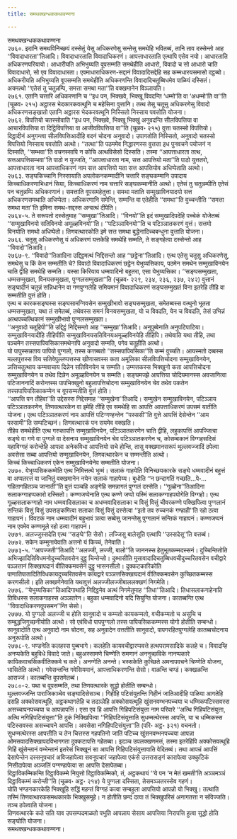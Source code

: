 ```yaml
---
title: समथक्खन्धककथावण्णना

---
```

समथक्खन्धककथावण्णना  
२७६०. इदानि समथविनिच्छयं दस्सेतुं येसु अधिकरणेसु सन्तेसु समथेहि भवितब्बं, तानि ताव दस्सेन्तो आह ‘‘विवादाधारता’’तिआदि। विवादाधारताति विवादाधिकरणं। आपत्ताधारताति एत्थापि एसेव नयो। आधारताति अधिकरणपरियायो। आधारीयति अभिभुय्यति वूपसम्मति समथेहीति आधारो, विवादो च सो आधारो चाति विवादाधारो, सो एव विवादाधारता। एवमाधाराधिकरण-सद्दानं विवादादिसद्देहि सह कम्मधारयसमासो दट्ठब्बो। अधिकरीयति अभिभुय्यति वूपसम्मति समथेहीति अधिकरणन्ति विवादादिचतुब्बिधमेव पाळियं दस्सितं। अयमत्थो ‘‘एतेसं तु चतुन्नम्पि, समत्ता समथा मता’’ति वक्खमानेन विञ्ञायति।  
२७६१. एतानि चत्तारि अधिकरणानि च ‘‘इध पन, भिक्खवे, भिक्खू विवदन्ति ‘धम्मो’ति वा ‘अधम्मो’ति वा’’ति (चूळव॰ २१५) अट्ठारस भेदकारकवत्थूनि च महेसिना वुत्तानि। तत्थ तेसु चतूसु अधिकरणेसु विवादो अधिकरणसङ्खातो एतानि अट्ठारस भेदकरवत्थूनि निस्सितो निस्साय पवत्तोति योजना।  
२७६२. विपत्तियो चतस्सोवाति ‘‘इध पन, भिक्खवे, भिक्खू भिक्खुं अनुवदन्ति सीलविपत्तिया वा आचारविपत्तिया वा दिट्ठिविपत्तिया वा आजीवविपत्तिया वा’’ति (चूळव॰ २१५) वुत्ता चतस्सो विपत्तियो। दिट्ठादीनं अनुगन्त्वा सीलविपत्तिआदीहि वदनं चोदना अनुवादो। उपागतोति निस्सितो, अनुवादो चतस्सो विपत्तियो निस्साय पवत्तोति अत्थो। ‘‘तत्था’’ति पठममेव निद्धारणस्स वुत्तत्ता इध पुनवचने पयोजनं न दिस्सति, ‘‘सम्भवा’’ति वचनस्सापि न कोचि अत्थविसेसो दिस्सति। तस्मा ‘‘आपत्ताधारता तत्थ, सत्तआपत्तिसम्भवा’’ति पाठो न युज्जति, ‘‘आपत्ताधारता नाम, सत्त आपत्तियो मता’’ति पाठो युत्ततरो, आपत्ताधारता नाम आपत्ताधिकरणं नाम सत्त आपत्तियो मता सत्त आपत्तियोव अधिप्पेताति अत्थो।  
२७६३. सङ्घकिच्चानि निस्सायाति अपलोकनकम्मादीनि चत्तारि सङ्घकम्मानि उपादाय किच्चाधिकरणाभिधानं सिया, किच्चाधिकरणं नाम चत्तारि सङ्घकम्मानीति अत्थो। एतेसं तु चतुन्नम्पीति एतेसं पन चतुन्नम्पि अधिकरणानं। समत्ताति वूपसमहेतुत्ता। समथा मताति सम्मुखाविनयादयो सत्त अधिकरणसमथाति अधिप्पेता। अधिकरणानि समेन्ति, सम्मन्ति वा एतेहीति ‘‘समथा’’ति वुच्चन्तीति ‘‘समत्ता समथा मता’’ति इमिना समथ-सद्दस्स अन्वत्थं दीपेति।  
२७६४-५. ते सरूपतो दस्सेतुमाह ‘‘सम्मुखा’’तिआदि। ‘‘विनयो’’ति इदं सम्मुखादिपदेहि पच्चेकं योजेतब्बं ‘‘सम्मुखाविनयो सतिविनयो अमूळ्हविनयो’’ति। ‘‘पटिञ्ञाविनयो’’ति च पटिञ्ञातकरणं वुत्तं। सत्तमो विनयोति समथो अधिप्पेतो। तिणवत्थारकोति इमे सत्त समथा बुद्धेनादिच्चबन्धुना वुत्ताति योजना।  
२७६६. चतूसु अधिकरणेसु यं अधिकरणं यत्तकेहि समथेहि सम्मति, ते सङ्गहेत्वा दस्सेन्तो आह ‘‘विवादो’’तिआदि।  
२७६७-९. ‘‘विवादो’’तिआदिना उद्दिट्ठमत्थं निद्दिसन्तो आह ‘‘छट्ठेना’’तिआदि। एत्थ एतेसु चतूसु अधिकरणेसु, समथेसु च किं केन सम्मतीति चे? विवादो विवादाधिकरणं छट्ठेन येभुय्यसिकाय, पठमेन समथेन सम्मुखाविनयेन चाति द्वीहि समथेहि सम्मति। यस्सा किरियाय धम्मवादिनो बहुतरा, एसा येभुय्यसिका। ‘‘सङ्घसम्मुखता, धम्मसम्मुखता, विनयसम्मुखता, पुग्गलसम्मुखता’’ति (चूळव॰ २२९, २३४, २३६, २३७, २४२) वुत्तानं सङ्घादीनं चतुन्नं सन्निधानेन वा गणपुग्गलेहि समियमानं विवादाधिकरणं सङ्घसम्मुखतं विना इतरेहि तीहि वा सम्मतीति वुत्तं होति।  
एत्थ च कारकसङ्घस्स सङ्घसामग्गिवसेन सम्मुखीभावो सङ्घसम्मुखता, समेतब्बस्स वत्थुनो भूतता धम्मसम्मुखता, यथा तं समेतब्बं, तथेवस्स समनं विनयसम्मुखता, यो च विवदति, येन च विवदति, तेसं उभिन्नं अत्थपच्चत्थिकानं सम्मुखीभावो पुग्गलसम्मुखता।  
‘‘अनुवादो चतूहिपी’’ति उद्दिट्ठं निद्दिसन्तो आह ‘‘सम्मुखा’’तिआदि। अनुपुब्बेनाति अनुपटिपाटिया। सम्मुखाविनयादीहि तीहिपीति सम्मुखाविनयसतिविनयअमूळ्हविनयेहि तीहिपि। तथेवाति यथा तीहि, तथा पञ्चमेन तस्सपापियसिकासमथेनापि अनुवादो सम्मति, पगेव चतूहीति अत्थो।  
यो पापुस्सन्नताय पापियो पुग्गलो, तस्स कत्तब्बतो ‘‘तस्सपापियसिका’’ति कम्मं वुच्चति। आयस्मतो दब्बस्स मल्लपुत्तस्स विय सतिवेपुल्लप्पत्तस्स खीणासवस्स कता अमूलिका सीलविपत्तिचोदना सम्मुखाविनयेन, ञत्तिचतुत्थाय कम्मवाचाय दिन्नेन सतिविनयेन च सम्मति। उम्मत्तकस्स भिक्खुनो कता आपत्तिचोदना सम्मुखाविनयेन च तथेव दिन्नेन अमूळ्हविनयेन च सम्मति। सङ्घमज्झे आपत्तिया चोदियमानस्स अवजानित्वा पटिजाननादिं करोन्तस्स पापभिक्खुनो बहुलापत्तिचोदना सम्मुखाविनयेन चेव तथेव पकतेन तस्सपापियसिकाकम्मेन च वूपसम्मतीति वुत्तं होति।  
‘‘आपत्ति पन तीहेवा’’ति उद्देसस्स निद्देसमाह ‘‘सम्मुखेना’’तिआदि। सम्मुखेन सम्मुखाविनयेन, पटिञ्ञाय पटिञ्ञातकरणेन, तिणवत्थारकेन वा इमेहि तीहि एव समथेहि सा आपत्ति आपत्ताधिकरणं उपसमं यातीति योजना। एत्थ पटिञ्ञातकरणं नाम आपत्तिं पटिग्गण्हन्तेन ‘‘पस्ससी’’ति वुत्ते आपत्तिं देसेन्तेन ‘‘आम पस्सामी’’ति सम्पटिच्छनं। तिणवत्थारकं पन सयमेव वक्खति।  
तीहेव समथेहीति एत्थ गरुकापत्ति सम्मुखाविनयेन, पटिञ्ञातकरणेन चाति द्वीहि, लहुकापत्तिं आपज्जित्वा सङ्घे वा गणे वा पुग्गले वा देसनाय सम्मुखाविनयेन चेव पटिञ्ञातकरणेन च, कोसम्बकानं विग्गहसदिसं महाविग्गहं करोन्तेहि आपन्ना अनेकविधा आपत्तियो सचे होन्ति, तासु वक्खमानसरूपं थुल्लवज्जादिं ठपेत्वा अवसेसा सब्बा आपत्तियो सम्मुखाविनयेन, तिणवत्थारकेन च सम्मन्तीति अत्थो।  
किच्चं किच्चाधिकरणं एकेन सम्मुखाविनयेनेव सम्मतीति योजना।  
२७७०. येभुय्यसिककम्मेति एत्थ निमित्तत्थे भुम्मं। सलाकं गाहयेति विनिच्छयकारके सङ्घे धम्मवादीनं बहुत्तं वा अप्पतरत्तं वा जानितुं वक्खमानेन नयेन सलाकं गाहापेय्य। बुधोति ‘‘न छन्दागतिं गच्छति…पे॰… गहितागहितञ्च जानाती’’ति वुत्तं पञ्चहि अङ्गेहि समन्नागतं पुग्गलं दस्सेति। ‘‘गूळ्हेना’’तिआदिना सलाकग्गाहप्पकारो दस्सितो। कण्णजप्पेनाति एत्थ कण्णे जप्पो यस्मिं सलाकग्गाहपयोगेति विग्गहो। एत्थ गूळ्हसलाकग्गाहो नाम धम्मवादिसलाका च अधम्मवादिसलाका च विसुं विसुं चीवरकण्णे पक्खिपित्वा पुग्गलानं सन्तिकं विसुं विसुं उपसङ्कमित्वा सलाका विसुं विसुं दस्सेत्वा ‘‘इतो तव रुच्चनकं गण्हाही’’ति रहो ठत्वा गाहापनं। विवटकं नाम धम्मवादीनं बहुभावं ञत्वा सब्बेसु जानन्तेसु पुग्गलानं सन्तिकं गाहापनं। कण्णजप्पनं नाम एवमेव कण्णमूले रहो ठत्वा गाहापनं।  
२७७१. अलज्जुस्सदेति एत्थ ‘‘सङ्घे’’ति सेसो। लज्जिसु बालेसूति एत्थापि ‘‘उस्सदेसू’’ति वत्तब्बं।  
२७७२. सकेन कम्मुनायेवाति अत्तनो यं किच्चं, तेनेवाति।  
२७७३-५. ‘‘आपज्जती’’तिआदि ‘‘अलज्जी, लज्जी, बालो’’ति जाननस्स हेतुभूतकम्मदस्सनं। दुच्चिन्तितोति अभिज्झादितिविधमनोदुच्चरितवसेन दुट्ठु चिन्तेन्तो। दुब्भासीति मुसावादादिचतुब्बिधवचीदुच्चरितवसेन वचीद्वारे पञ्ञत्तानं सिक्खापदानं वीतिक्कमवसेन दुट्ठु भासनसीलो। दुक्कटकारिकोति पाणातिपातादितिविधकायदुच्चरितवसेन कायद्वारे पञ्ञत्तसिक्खापदानं वीतिक्कमवसेन कुच्छितकम्मस्स करणसीलो। इति लक्खणेनेवाति यथावुत्तं अलज्जीलज्जीबाललक्खणं निगमेति।  
२७७६. ‘‘येभुय्यसिका’’तिआदिगाथाहि निद्दिट्ठमेव अत्थं निगमेतुमाह ‘‘तिधा’’तिआदि। तिधासलाकगाहेनाति तिविधस्स सलाकगाहस्स अञ्ञतरेन। बहुका धम्मवादिनो यदि सियुन्ति योजना। कातब्बन्ति एत्थ ‘‘विवादाधिकरणवूपसमन’’न्ति सेसो।  
२७७७. यो पुग्गलो अलज्जी च होति सानुवादो च कम्मतो कायकम्मतो, वचीकम्मतो च असुचि च सम्बुद्धजिगुच्छनीयोति अत्थो। सो एवंविधो पापपुग्गलो तस्स पापियसिककम्मस्स योगो होतीति सम्बन्धो। सानुवादोति एत्थ अनुवादो नाम चोदना, सह अनुवादेन वत्ततीति सानुवादो, पापगरहितपुग्गलेहि कातब्बचोदनाय अनुरूपोति अत्थो।  
२७७८-९. भण्डनेति कलहस्स पुब्बभागे। कलहेति कायवचीद्वारप्पवत्ते हत्थपरामसादिके कलहे च। विवादम्हि अनप्पकेति बहुविधे विवादे जाते। बहुअस्सामणे चिण्णेति समणानं अननुच्छविके नानप्पकारे कायिकवाचसिकवीतिक्कमे च कते। अनग्गेति अनन्ते। भस्सकेति कुच्छिते अमनापवचने चिण्णेति योजना, भासितेति अत्थो। गवेसन्तन्ति गवेसियमानं, आपत्ताधिकरणन्ति सेसो। वाळन्ति चण्डं। कक्खळन्ति आसज्जं। कातब्बन्ति वूपसमेतब्बं।  
२७८०-२. यथा च वूपसम्मति, तथा तिणवत्थारके सुद्धो होतीति सम्बन्धो।  
थुल्लवज्जन्ति पाराजिकञ्चेव सङ्घादिसेसञ्च। गिहीहि पटिसंयुतन्ति गिहीनं जातिआदीहि पाळिया आगतेहि दसहि अक्कोसवत्थूहि, अट्ठकथागतेहि च तदञ्ञेहि अक्कोसवत्थूहि खुंसनवम्भनपच्चया च धम्मिकपटिस्सवस्स असच्चापनपच्चया च आपन्नापत्तिं। एसा एव हि आपत्ति गिहिपटिसंयुत्ता नाम परिवारे ‘‘अत्थि गिहिपटिसंयुत्ता, अत्थि नगिहिपटिसंयुत्ता’’ति दुकं निक्खिपित्वा ‘‘गिहिपटिसंयुत्ताति सुधम्मत्थेरस्स आपत्ति, या च धम्मिकस्स पटिस्सवस्स असच्चापने आपत्ति। अवसेसा नगिहिपटिसंयुत्ता’’ति (परि॰ अट्ठ॰ ३२१) वचनतो।  
सुधम्मत्थेरस्स आपत्तीति च तेन चित्तस्स गहपतिनो जातिं पटिच्च खुंसनवम्भनपच्चया आपन्ना ओमसवादसिक्खापदविभागगता दुक्कटापत्ति गहेतब्बा। इदञ्च उपलक्खणमत्तं, तस्मा इतरेहिपि अक्कोसवत्थूहि गिहिं खुंसेन्तानं वम्भेन्तानं इतरेसं भिक्खूनं सा आपत्ति गिहिपटिसंयुत्तावाति वेदितब्बं। तथा आपन्नं आपत्तिं देसापेन्तेन दस्सनूपचारं अविजहापेत्वा सवनूपचारं जहापेत्वा एकंसे उत्तरासङ्गं कारापेत्वा उक्कुटिकं निसीदापेत्वा अञ्जलिं पग्गण्हापेत्वा सा आपत्ति देसापेतब्बा।  
दिट्ठाविकम्मिकन्ति दिट्ठाविकम्मे नियुत्तो दिट्ठाविकम्मिको, तं, अट्ठकथायं ‘‘ये पन ‘न मेतं खमती’ति अञ्ञमञ्ञं दिट्ठाविकम्मं करोन्ती’’ति (चूळव॰ अट्ठ॰ २१४) ये पुग्गला दस्सिता, तेसमञ्ञतरस्सेव गहणं।  
योति भण्डनकारकेहि भिक्खूहि सद्धिं महन्तं विग्गहं कत्वा सम्बहुला आपत्तियो आपन्नो यो भिक्खु। तत्थाति तस्मिं तिणवत्थारकसमथकारके भिक्खुसमूहे। न होतीति छन्दं दत्वा तं भिक्खुपरिसं अनागतत्ता न संविज्जति। तञ्च ठपेत्वाति योजना।  
तिणवत्थारके कते सति याव उपसम्पदमाळतो पभुति आपन्नाय सेसाय आपत्तिया निरापत्ति हुत्वा सुद्धो होति सङ्घोति योजना।  
समथक्खन्धककथावण्णना।  